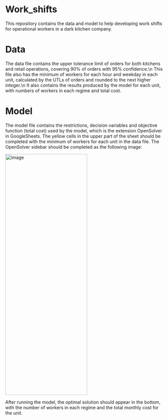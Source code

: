 # Work_shifts
This repository contains the data and model to help developing work shifts for operational workers in a dark kitchen company.

# Data
The data file contains the upper tolerance limit of orders for both kitchens and retail operations, covering 90% of orders with 95% confidence.\n
This file also has the minimum of workers for each hour and weekday in each unit, calculated by the UTLs of orders and rounded to the next higher integer.\n
It also contains the results produced by the model for each unit, with numbers of workers in each regime and total cost.

# Model
The model file contains the restrictions, decision variables and objective function (total cost) used by the model, which is the extension OpenSolver in GoogleSheets.
The yellow cells in the upper part of the sheet should be completed with the minimum of workers for each unit in the data file.
The OpenSolver sidebar should be completed as the following image:

<img width="257" height="757" alt="image" src="https://github.com/user-attachments/assets/e21c26a3-5b7c-43c6-9959-d4b46fe993d7" />

After running the model, the optimal solution should appear in the bottom, with the number of workers in each regime and the total monthly cost for the unit.
